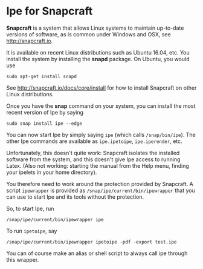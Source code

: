 # Ipe for Snapcraft

**Snapcraft** is a system that allows Linux systems to maintain
up-to-date versions of software, as is common under Windows and OSX,
see http://snapcraft.io.

It is available on recent Linux distributions such as Ubuntu 16.04,
etc.  You install the system by installing the **snapd** package.  On
Ubuntu, you would use

```
sudo apt-get install snapd
```

See http://snapcraft.io/docs/core/install for how to install Snapcraft
on other Linux distributions.

Once you have the **snap** command on your system, you can install the
most recent version of Ipe by saying

```
sudo snap install ipe --edge
```

You can now start Ipe by simply saying `ipe` (which calls
`/snap/bin/ipe`).  The other Ipe commands are available as
`ipe.ipetoipe`, `ipe.iperender`, etc.

Unfortunately, this doesn't quite work: Snapcraft isolates the
installed software from the system, and this doesn't give Ipe access
to running Latex. (Also not working: starting the manual from the Help
menu, finding your ipelets in your home directory).

You therefore need to work around the protection provided by
Snapcraft.  A script `ipewrapper` is provided as
`/snap/ipe/current/bin/ipewrapper` that you can use to start Ipe and
its tools without the protection.

So, to start Ipe, run
```
/snap/ipe/current/bin/ipewrapper ipe
```

To run `ipetoipe`, say
```
/snap/ipe/current/bin/ipewrapper ipetoipe -pdf -export test.ipe
```

You can of course make an alias or shell script to always call ipe
through this wrapper.